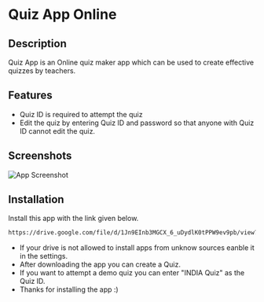 # Quiz App Online

## Description
Quiz App is an Online quiz maker app which can be used to create effective quizzes by teachers.



## Features

- Quiz ID is required to attempt the quiz 
- Edit the quiz by entering Quiz ID and password so that anyone with Quiz ID cannot edit the quiz. 


## Screenshots

![App Screenshot](https://user-images.githubusercontent.com/70147659/147724579-53355472-935f-44b6-99be-ad54838be6cc.png)


## Installation

Install this app with the link given below.

```bash
https://drive.google.com/file/d/1Jn9EInb3MGCX_6_uDydlK0tPPW9ev9pb/view?usp=sharing
```

- If your drive is not allowed to install apps from unknow sources eanble it in the settings.
- After downloading the app you can create a Quiz.
- If you want to attempt a demo quiz you can enter "INDIA Quiz" as the Quiz ID.
- Thanks for installing the app :)
    
